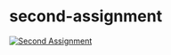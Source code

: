 # second-assignment

[![Second Assignment](https://github.com/jayrevolinskyjr/second-assignment/actions/workflows/actions.yml/badge.svg)](https://github.com/jayrevolinskyjr/second-assignment/actions/workflows/actions.yml)
